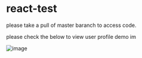 # react-test

please take a pull of master baranch to access code.

please check the below to view user profile demo im




![image](https://user-images.githubusercontent.com/17404158/117968701-1a943280-b344-11eb-9533-8129c48bd31c.png)
